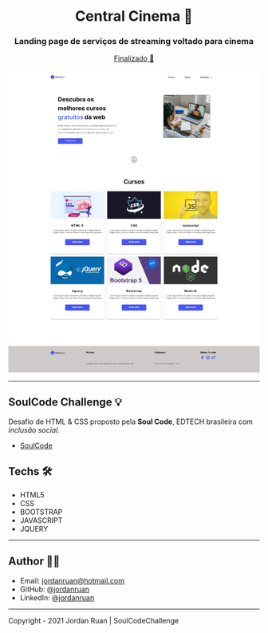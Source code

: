 <h1 align="center">Central Cinema 🎥</h1>
<h3 align="center">Landing page de serviços de streaming voltado para cinema</h3>

<p align="center"><a href="jordanruan.github.io/centralcinema/" >Finalizado 🚀</a><p>

![banner](https://github.com/jordanruan/bolhadev/blob/master/assets/mockup%20desktop.png?raw=true)

---

## SoulCode Challenge 💡

Desafio de HTML & CSS proposto pela <strong>Soul Code</strong>, EDTECH brasileira com <i>inclusão social.</i>

- <a href="https://soulcodeacademy.org/">SoulCode</a>

## Techs 🛠

- HTML5
- CSS
- BOOTSTRAP
- JAVASCRIPT
- JQUERY

---

## Author 👨‍💻

- Email: jordanruan@hotmail.com
- GitHub: [@jordanruan](https://github.com/jordanruan)
- LinkedIn: [@jordanruan](https://linkedin.com/in/jordanruan)

---

Copyright - 2021 Jordan Ruan | SoulCodeChallenge
